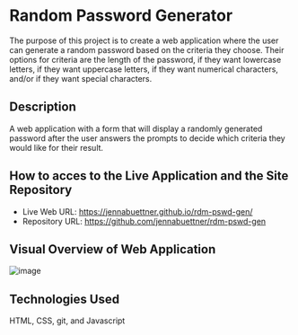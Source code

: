 # Random Password Generator
The purpose of this project is to create a web application where the user can generate a random password based on the criteria they choose. Their options for criteria are the length of the password, if they want lowercase letters, if they want uppercase letters, if they want numerical characters, and/or if they want special characters.

## Description
A web application with a form that will display a randomly generated password after the user answers the prompts to decide which criteria they would like for their result.

## How to acces to the Live Application and the Site Repository
* Live Web URL: https://jennabuettner.github.io/rdm-pswd-gen/
* Repository URL: https://github.com/jennabuettner/rdm-pswd-gen

## Visual Overview of Web Application
![image](https://user-images.githubusercontent.com/104167604/171324099-0b85ea5c-e12a-474e-8011-4664e135de22.png)

## Technologies Used
HTML, CSS, git, and Javascript
